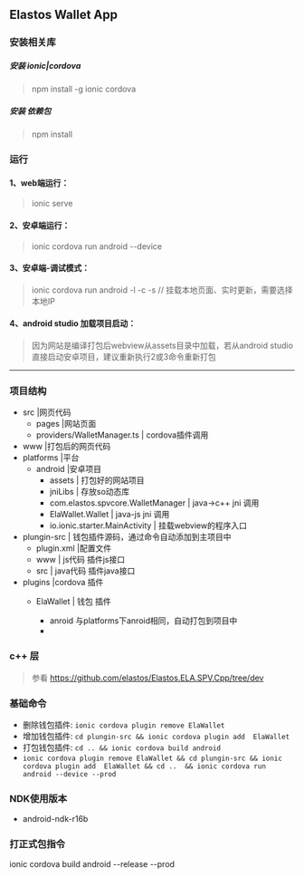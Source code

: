 ## Elastos Wallet App


###  安装相关库

##### 安装 ionic|cordova
> npm install -g ionic cordova 
##### 安装 依赖包
> npm install


### 运行

#### 1、web端运行：
>ionic serve 
#### 2、安卓端运行：
>ionic cordova run android --device
#### 3、安卓端-调试模式：
> ionic cordova run android -l -c -s // 挂载本地页面、实时更新，需要选择本地IP
#### 4、android studio 加载项目启动：
> 因为网站是编译打包后webview从assets目录中加载，若从android studio直接启动安卓项目，建议重新执行2或3命令重新打包


---

### 项目结构

- src |网页代码
    - pages |网站页面
    - providers/WalletManager.ts | cordova插件调用  
- www |打包后的网页代码
- platforms |平台
    - android |安卓项目
        - assets | 打包好的网站项目
        - jniLibs | 存放so动态库
        - com.elastos.spvcore.WalletManager | java->c++ jni 调用
        - ElaWallet.Wallet | java-js jni 调用
        - io.ionic.starter.MainActivity | 挂载webview的程序入口
- plungin-src | 钱包插件源码，通过命令自动添加到主项目中
    - plugin.xml |配置文件
    - www |  js代码 插件js接口
    - src |  java代码 插件java接口
- plugins |cordova 插件
    - ElaWallet | 钱包 插件 
       
        - anroid 与platforms下anroid相同，自动打包到项目中
        - 
### c++ 层
> 参看 https://github.com/elastos/Elastos.ELA.SPV.Cpp/tree/dev


### 基础命令
* 删除钱包插件: `ionic cordova plugin remove ElaWallet`
* 增加钱包插件: `cd plungin-src && ionic cordova plugin add  ElaWallet`
* 打包钱包插件: `cd .. && ionic cordova build android`
* `ionic cordova plugin remove ElaWallet && cd plungin-src && ionic cordova plugin add  ElaWallet && cd ..  && ionic cordova run android --device --prod`

### NDK使用版本
* android-ndk-r16b

### 打正式包指令
ionic cordova build android --release --prod

